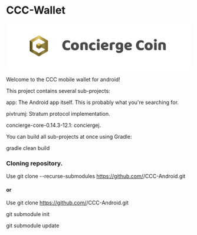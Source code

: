 # CCC-Wallet

![alt text](https://github.com/ConciergeCoin/Concierge/blob/master/src/qt/res/images/concierge_logo_horizontal.png)

Welcome to the CCC mobile wallet for android!


This project contains several sub-projects:

app: The Android app itself. This is probably what you're searching for.

pivtrumj: Stratum protocol implementation.

concierge-core-0.14.3-12.1: conciergej.

You can build all sub-projects at once using Gradle:

gradle clean build


### Cloning repository.

Use git clone --recurse-submodules https://github.com/<CCC or akshaynexus>/CCC-Android.git
  
#### or

Use git clone https://github.com/<CCC or akshaynexus>/CCC-Android.git
  
git submodule init

git submodule update
